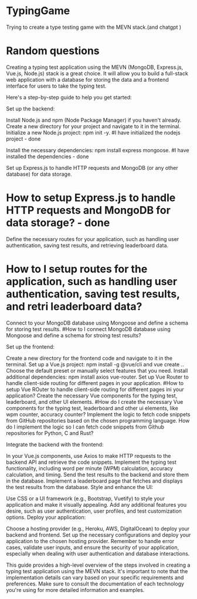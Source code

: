 # TypingGame
Trying to create a type testing game with the MEVN stack.(and chatgpt )
# Random questions
Creating a typing test application using the MEVN (MongoDB, Express.js, Vue.js, Node.js) stack is a great choice. It will allow you to build a full-stack web application with a database for storing the data and a frontend interface for users to take the typing test.

Here's a step-by-step guide to help you get started:

Set up the backend:

Install Node.js and npm (Node Package Manager) if you haven't already.
Create a new directory for your project and navigate to it in the terminal.
Initialize a new Node.js project: npm init -y.
#I have initialized the nodejs project - done

Install the necessary dependencies: npm install express mongoose.
#I have installed the dependencies - done

Set up Express.js to handle HTTP requests and MongoDB (or any other database) for data storage.
# How to setup Express.js to handle HTTP requests and MongoDB for data storage? - done

Define the necessary routes for your application, such as handling user authentication, saving test results, and retrieving leaderboard data.
# How to I setup routes for the application, such as handling user authentication, saving test results, and retri leaderboard data?

Connect to your MongoDB database using Mongoose and define a schema for storing test results.
#How to I connect MongoDB database using Mongoose and define a schema for stroing test results?

Set up the frontend:

Create a new directory for the frontend code and navigate to it in the terminal.
Set up a Vue.js project: npm install -g @vue/cli and vue create ..
Choose the default preset or manually select features that you need.
Install additional dependencies: npm install axios vue-router.
Set up Vue Router to handle client-side routing for different pages in your application.
#How to setup Vue ROuter to handle client-side routing for different pages ini your application?
Create the necessary Vue components for the typing test, leaderboard, and other UI elements.
#How do I create the necessary Vue components for the typing test, leaderboard and other ui elements, like wpm counter, accuracy counter?
Implement the logic to fetch code snippets from GitHub repositories based on the chosen programming language.
How do I implement the logic so I can fetch code snippets from Github repositories for Python, C and Rust?

Integrate the backend with the frontend:

In your Vue.js components, use Axios to make HTTP requests to the backend API and retrieve the code snippets.
Implement the typing test functionality, including word per minute (WPM) calculation, accuracy calculation, and timing.
Send the test results to the backend and store them in the database.
Implement a leaderboard page that fetches and displays the test results from the database.
Style and enhance the UI:

Use CSS or a UI framework (e.g., Bootstrap, Vuetify) to style your application and make it visually appealing.
Add any additional features you desire, such as user authentication, user profiles, and test customization options.
Deploy your application:

Choose a hosting provider (e.g., Heroku, AWS, DigitalOcean) to deploy your backend and frontend.
Set up the necessary configurations and deploy your application to the chosen hosting provider.
Remember to handle error cases, validate user inputs, and ensure the security of your application, especially when dealing with user authentication and database interactions.

This guide provides a high-level overview of the steps involved in creating a typing test application using the MEVN stack. It's important to note that the implementation details can vary based on your specific requirements and preferences. Make sure to consult the documentation of each technology you're using for more detailed information and examples.

